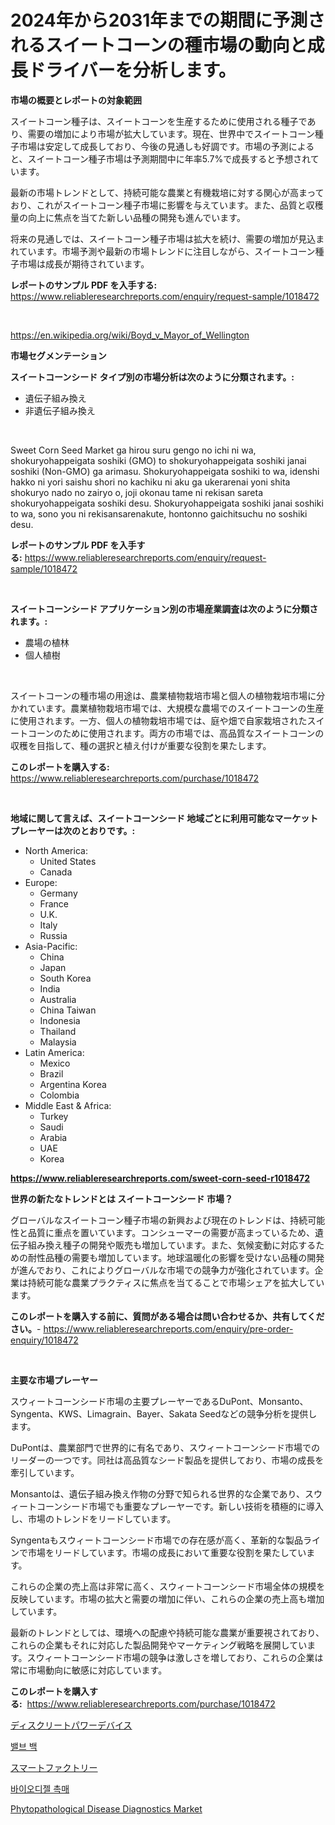 <p><h1>2024年から2031年までの期間に予測されるスイートコーンの種市場の動向と成長ドライバーを分析します。</h1></p><p><strong>市場の概要とレポートの対象範囲</strong></p>
<p><p>スイートコーン種子は、スイートコーンを生産するために使用される種子であり、需要の増加により市場が拡大しています。現在、世界中でスイートコーン種子市場は安定して成長しており、今後の見通しも好調です。市場の予測によると、スイートコーン種子市場は予測期間中に年率5.7%で成長すると予想されています。</p><p>最新の市場トレンドとして、持続可能な農業と有機栽培に対する関心が高まっており、これがスイートコーン種子市場に影響を与えています。また、品質と収穫量の向上に焦点を当てた新しい品種の開発も進んでいます。</p><p>将来の見通しでは、スイートコーン種子市場は拡大を続け、需要の増加が見込まれています。市場予測や最新の市場トレンドに注目しながら、スイートコーン種子市場は成長が期待されています。</p></p>
<p><strong>レポートのサンプル PDF を入手する:</strong> <a href="https://www.reliableresearchreports.com/enquiry/request-sample/1018472">https://www.reliableresearchreports.com/enquiry/request-sample/1018472</a></p>
<p>&nbsp;</p>
<p><a href="https://en.wikipedia.org/wiki/Boyd_v_Mayor_of_Wellington">https://en.wikipedia.org/wiki/Boyd_v_Mayor_of_Wellington</a></p>
<p><strong>市場セグメンテーション</strong></p>
<p><strong>スイートコーンシード タイプ別の市場分析は次のように分類されます。:</strong></p>
<p><ul><li>遺伝子組み換え</li><li>非遺伝子組み換え</li></ul></p>
<p>&nbsp;</p>
<p><p>Sweet Corn Seed Market ga hirou suru gengo no ichi ni wa, shokuryohappeigata soshiki (GMO) to shokuryohappeigata soshiki janai soshiki (Non-GMO) ga arimasu. Shokuryohappeigata soshiki to wa, idenshi hakko ni yori saishu shori no kachiku ni aku ga ukerarenai yoni shita shokuryo nado no zairyo o, joji okonau tame ni rekisan sareta shokuryohappeigata soshiki desu. Shokuryohappeigata soshiki janai soshiki to wa, sono you ni rekisansarenakute, hontonno gaichitsuchu no soshiki desu.</p></p>
<p><strong>レポートのサンプル PDF を入手する:</strong>&nbsp;<a href="https://www.reliableresearchreports.com/enquiry/request-sample/1018472">https://www.reliableresearchreports.com/enquiry/request-sample/1018472</a></p>
<p>&nbsp;</p>
<p><strong> スイートコーンシード アプリケーション別の市場産業調査は次のように分類されます。:</strong></p>
<p><ul><li>農場の植林</li><li>個人植樹</li></ul></p>
<p>&nbsp;</p>
<p><p>スイートコーンの種市場の用途は、農業植物栽培市場と個人の植物栽培市場に分かれています。農業植物栽培市場では、大規模な農場でのスイートコーンの生産に使用されます。一方、個人の植物栽培市場では、庭や畑で自家栽培されたスイートコーンのために使用されます。両方の市場では、高品質なスイートコーンの収穫を目指して、種の選択と植え付けが重要な役割を果たします。</p></p>
<p><strong>このレポートを購入する:</strong>&nbsp; <a href="https://www.reliableresearchreports.com/purchase/1018472">https://www.reliableresearchreports.com/purchase/1018472</a></p>
<p>&nbsp;</p>
<p><strong>地域に関して言えば、スイートコーンシード 地域ごとに利用可能なマーケットプレーヤーは次のとおりです。:</strong></p>
<p><ul>
    <li>
        North America:
        <ul>
            <li>United States</li>
            <li>Canada</li>
        </ul>
    </li>
    <li>
        Europe:
        <ul>
            <li>Germany</li>
            <li>France</li>
            <li>U.K.</li>
            <li>Italy</li>
            <li>Russia</li>
        </ul>
    </li>
    <li>
        Asia-Pacific:
        <ul>
            <li>China</li>
            <li>Japan</li>
            <li>South Korea</li>
            <li>India</li>
            <li>Australia</li>
            <li>China Taiwan</li>
            <li>Indonesia</li>
            <li>Thailand</li>
            <li>Malaysia</li>
        </ul>
    </li>
    <li>
        Latin America:
        <ul>
            <li>Mexico</li>
            <li>Brazil</li>
            <li>Argentina Korea</li>
            <li>Colombia</li>
        </ul>
    </li>
    <li>
        Middle East & Africa:
        <ul>
            <li>Turkey</li>
            <li>Saudi</li>
            <li>Arabia</li>
            <li>UAE</li>
            <li>Korea</li>
        </ul>
    </li>
    </ul></p>
<p><strong><a href="https://www.reliableresearchreports.com/sweet-corn-seed-r1018472">https://www.reliableresearchreports.com/sweet-corn-seed-r1018472</a></strong>&nbsp;</p>
<p><strong>世界の新たなトレンドとは スイートコーンシード 市場？</strong></p>
<p><p>グローバルなスイートコーン種子市場の新興および現在のトレンドは、持続可能性と品質に重点を置いています。コンシューマーの需要が高まっているため、遺伝子組み換え種子の開発や販売も増加しています。また、気候変動に対応するための耐性品種の需要も増加しています。地球温暖化の影響を受けない品種の開発が進んでおり、これによりグローバルな市場での競争力が強化されています。企業は持続可能な農業プラクティスに焦点を当てることで市場シェアを拡大しています。</p></p>
<p><strong>このレポートを購入する前に、質問がある場合は問い合わせるか、共有してください。</strong>- <a href="https://www.reliableresearchreports.com/enquiry/pre-order-enquiry/1018472">https://www.reliableresearchreports.com/enquiry/pre-order-enquiry/1018472</a></p>
<p>&nbsp;</p>
<p><strong>主要な市場プレーヤー</strong></p>
<p><p>スウィートコーンシード市場の主要プレーヤーであるDuPont、Monsanto、Syngenta、KWS、Limagrain、Bayer、Sakata Seedなどの競争分析を提供します。 </p><p>DuPontは、農業部門で世界的に有名であり、スウィートコーンシード市場でのリーダーの一つです。同社は高品質なシード製品を提供しており、市場の成長を牽引しています。 </p><p>Monsantoは、遺伝子組み換え作物の分野で知られる世界的な企業であり、スウィートコーンシード市場でも重要なプレーヤーです。新しい技術を積極的に導入し、市場のトレンドをリードしています。 </p><p>Syngentaもスウィートコーンシード市場での存在感が高く、革新的な製品ラインで市場をリードしています。市場の成長において重要な役割を果たしています。 </p><p>これらの企業の売上高は非常に高く、スウィートコーンシード市場全体の規模を反映しています。市場の拡大と需要の増加に伴い、これらの企業の売上高も増加しています。 </p><p>最新のトレンドとしては、環境への配慮や持続可能な農業が重要視されており、これらの企業もそれに対応した製品開発やマーケティング戦略を展開しています。スウィートコーンシード市場の競争は激しさを増しており、これらの企業は常に市場動向に敏感に対応しています。</p></p>
<p><strong>このレポートを購入する:</strong>&nbsp;&nbsp;<a href="https://www.reliableresearchreports.com/purchase/1018472">https://www.reliableresearchreports.com/purchase/1018472</a></p>
<p><p><a href="https://github.com/roulaayoub-saad/Market-Research-Report-List-2/blob/main/159933029166.md">ディスクリートパワーデバイス</a></p><p><a href="https://github.com/KellyLyncyh543964/Market-Research-Report-List-3/blob/main/790144938335.md">밸브 백</a></p><p><a href="https://github.com/zjkmgcs938405/Market-Research-Report-List-3/blob/main/108526229165.md">スマートファクトリー</a></p><p><a href="https://github.com/rcabello548/Market-Research-Report-List-2/blob/main/402702538336.md">바이오디젤 촉매</a></p><p><a href="https://www.linkedin.com/pulse/phytopathological-disease-diagnostics-market-trends-focusing-h1fve?trackingId=wKRiJ15iLs6NuVM9PDvc9A%3D%3D">Phytopathological Disease Diagnostics Market</a></p></p>